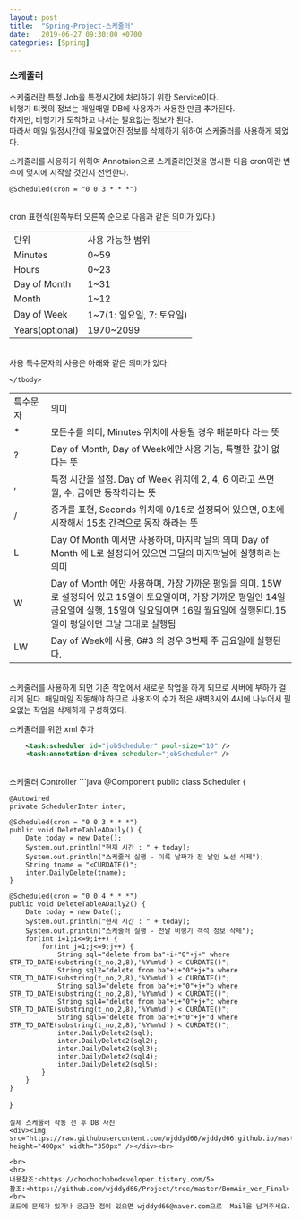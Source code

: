 ```yaml
---
layout: post
title:  "Spring-Project-스케줄러"
date:   2019-06-27 09:30:00 +0700
categories: [Spring]
---
```


###  스케줄러
스케줄러란 특정 Job을 특정시간에 처리하기 위한 Service이다.  
비행기 티켓의 정보는 매일매일 DB에 사용자가 사용한 만큼 추가된다.  
하지만, 비행기가 도착하고 나서는 필요없는 정보가 된다.  
따라서 매일 일정시간에 필요없어진 정보를 삭제하기 위하여 스케줄러를 사용하게 되었다.  

스케줄러를 사용하기 위하여 Annotaion으로 스케줄러인것을 명시한 다음 cron이란 변수에 몇시에 시작할 것인지 선언한다.  
```code
@Scheduled(cron = "0 0 3 * * *")  
```
<br>
cron 표현식(왼쪽부터 오른쪽 순으로 다음과 같은 의미가 있다.)  
<link rel = "stylesheet" href ="/static/css/bootstrap.min.css">
<table class="table">
	<tbody>
	<tr>
		<td>단위</td><td>사용 가능한 범위</td>
	</tr>
	<tr>
		<td>Minutes</td><td>0~59</td>
	</tr>
		<tr>
		<td>Hours</td><td>0~23</td>
	</tr>
		<tr>
		<td>Day of Month</td><td>1~31</td>
	</tr>
			<tr>
		<td>Month</td><td>1~12</td>
	</tr>
			<tr>
		<td>Day of Week</td><td>1~7(1: 일요일, 7: 토요일)</td>
	</tr>
			<tr>
		<td>Years(optional)</td><td>1970~2099</td>
	</tr>
	</tbody>
</table>
<br>
사용 특수문자의 사용은 아래와 같은 의미가 있다.  
<table class="table">
	<tbody>
	<tr>
		<td style="width:50px">특수문자</td><td>의미</td>
	</tr>
	<tr>
		<td>*</td><td>모든수를 의미, Minutes 위치에 사용될 경우 매분마다 라는 뜻</td>
	</tr>
		<tr>
		<td>?</td><td>Day of Month, Day of Week에만 사용 가능, 특별한 값이 없다는 뜻</td>
	</tr>
		<tr>
		<td>,</td><td>특정 시간을 설정. Day of Week 위치에 2, 4, 6 이라고 쓰면 월, 수, 금에만 동작하라는 뜻</td>
	</tr>
			<tr>
		<td>/</td><td>증가를 표현, Seconds 위치에 0/15로 설정되어 있으면, 0초에 시작해서 15초 간격으로 동작 하라는 뜻 </td>
	</tr>
			<tr>
		<td>L</td><td>Day Of Month 에서만 사용하며, 마지막 날의 의미 Day of Month 에 L로 설정되어 있으면 그달의 마지막날에 실행하라는 의미</td>
	</tr>
			<tr>
		<td>W</td><td>Day of Month 에만 사용하며, 가장 가까운 평일을 의미. 15W로 설정되어 있고 15일이 토요일이며, 가장 가까운 평일인 14일 금요일에 실행, 15일이 일요일이면 16일 월요일에 실행된다.15일이 평일이면 그날 그대로 실행됨</td>
	</tr>
				<tr>
		<td>LW</td><td>Day of Week에 사용, 6#3 의 경우 3번째 주 금요일에 실행된다.</td>
	</tr>

	</tbody>
</table>
<br>
스케줄러를 사용하게 되면 기존 작업에서 새로운 작업을 하게 되므로 서버에 부하가 걸리게 된다.  
매일매일 작동해야 하므로 사용자의 수가 적은 새벽3시와 4시에 나누어서 필요없는 작업을 삭제하게 구성하였다.  

스케줄러를 위한 xml 추가
```xml
	<task:scheduler id="jobScheduler" pool-size="10" />
	<task:annotation-driven scheduler="jobScheduler" />
```
<br>
스케줄러 Controller
```java
@Component
public class Scheduler {




	@Autowired
	private SchedulerInter inter;

	@Scheduled(cron = "0 0 3 * * *")
	public void DeleteTableADaily() {
		Date today = new Date();
		System.out.println("현재 시간 : " + today);
		System.out.println("스케줄러 실행 - 이륙 날짜가 전 날인 노선 삭제");
		String tname = "<CURDATE()";
		inter.DailyDelete(tname);
	}

	@Scheduled(cron = "0 0 4 * * *")
	public void DeleteTableADaily2() {
		Date today = new Date();
	    System.out.println("현재 시간 : " + today);
		System.out.println("스케줄러 실행 - 전날 비행기 객석 정보 삭제");
		for(int i=1;i<=9;i++) {
			for(int j=1;j<=9;j++) {
				String sql="delete from ba"+i+"0"+j+" where 			  			STR_TO_DATE(substring(t_no,2,8),'%Y%m%d') < CURDATE()";
				String sql2="delete from ba"+i+"0"+j+"a where 						STR_TO_DATE(substring(t_no,2,8),'%Y%m%d') < CURDATE()";
				String sql3="delete from ba"+i+"0"+j+"b where 						STR_TO_DATE(substring(t_no,2,8),'%Y%m%d') < CURDATE()";
				String sql4="delete from ba"+i+"0"+j+"c where 						STR_TO_DATE(substring(t_no,2,8),'%Y%m%d') < CURDATE()";
				String sql5="delete from ba"+i+"0"+j+"d where 						STR_TO_DATE(substring(t_no,2,8),'%Y%m%d') < CURDATE()";
				inter.DailyDelete2(sql);
				inter.DailyDelete2(sql2);
				inter.DailyDelete2(sql3);
				inter.DailyDelete2(sql4);
				inter.DailyDelete2(sql5);
			}
		}
	}
}
```
실제 스케줄러 작동 전 후 DB 사진  
<div><img src="https://raw.githubusercontent.com/wjddyd66/wjddyd66.github.io/master/static/img/Spring/Sc.PNG" height="400px" width="350px" /></div><br>

<br>
<hr>
내용참조:<https://chochochobodeveloper.tistory.com/5>
참조:<https://github.com/wjddyd66/Project/tree/master/BomAir_ver_Final><br>
코드에 문제가 있거나 궁금한 점이 있으면 wjddyd66@naver.com으로  Mail을 남겨주세요.